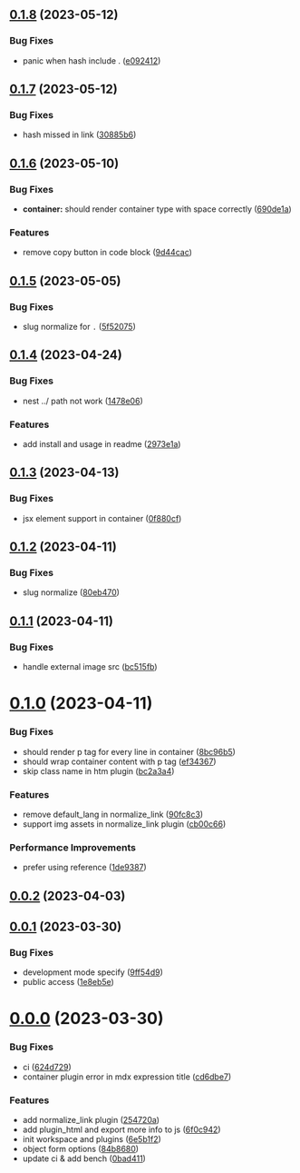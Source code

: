 ## [0.1.8](https://github.com/web-infra-dev/mdx-rs-binding/compare/v0.1.7...v0.1.8) (2023-05-12)


### Bug Fixes

* panic when hash include . ([e092412](https://github.com/web-infra-dev/mdx-rs-binding/commit/e092412401549a2d3b4dd183d3ca3c49855b55db))



## [0.1.7](https://github.com/web-infra-dev/mdx-rs-binding/compare/v0.1.6...v0.1.7) (2023-05-12)


### Bug Fixes

* hash missed in link ([30885b6](https://github.com/web-infra-dev/mdx-rs-binding/commit/30885b65f03713a18e46277a93fa9ec52fa59bdd))



## [0.1.6](https://github.com/web-infra-dev/mdx-rs-binding/compare/v0.1.5...v0.1.6) (2023-05-10)


### Bug Fixes

* **container:** should render container type with space correctly ([690de1a](https://github.com/web-infra-dev/mdx-rs-binding/commit/690de1a19c1f6c442d0a63a01d7674bee4cb8eb0))


### Features

* remove copy button in code block ([9d44cac](https://github.com/web-infra-dev/mdx-rs-binding/commit/9d44cac28b57929d3fada999fb75dfc2b474dab1))



## [0.1.5](https://github.com/web-infra-dev/mdx-rs-binding/compare/v0.1.4...v0.1.5) (2023-05-05)


### Bug Fixes

* slug normalize for `.` ([5f52075](https://github.com/web-infra-dev/mdx-rs-binding/commit/5f5207520f70977faad7e4d2ef5fc77d05377f9a))



## [0.1.4](https://github.com/web-infra-dev/mdx-rs-binding/compare/v0.1.3...v0.1.4) (2023-04-24)


### Bug Fixes

* nest ../ path not work ([1478e06](https://github.com/web-infra-dev/mdx-rs-binding/commit/1478e06fd23e125b7b9139818750b784af948021))


### Features

* add install and usage in readme ([2973e1a](https://github.com/web-infra-dev/mdx-rs-binding/commit/2973e1a08115a337a8a5fd1caa8b2290748b4013))



## [0.1.3](https://github.com/web-infra-dev/mdx-rs-binding/compare/v0.1.2...v0.1.3) (2023-04-13)


### Bug Fixes

* jsx element support in container ([0f880cf](https://github.com/web-infra-dev/mdx-rs-binding/commit/0f880cf4c3eb2829d45fd5224a3846646b665f71))



## [0.1.2](https://github.com/web-infra-dev/mdx-rs-binding/compare/v0.1.1...v0.1.2) (2023-04-11)


### Bug Fixes

* slug normalize ([80eb470](https://github.com/web-infra-dev/mdx-rs-binding/commit/80eb47019c232a8f087d8d914f2a5dda977ca3c6))



## [0.1.1](https://github.com/web-infra-dev/mdx-rs-binding/compare/v0.1.0...v0.1.1) (2023-04-11)


### Bug Fixes

* handle external image src ([bc515fb](https://github.com/web-infra-dev/mdx-rs-binding/commit/bc515fbf54a33b8e643e448458467b27a75121d6))



# [0.1.0](https://github.com/web-infra-dev/mdx-rs-binding/compare/v0.0.2...v0.1.0) (2023-04-11)


### Bug Fixes

* should render p tag for every line in container ([8bc96b5](https://github.com/web-infra-dev/mdx-rs-binding/commit/8bc96b53ce9fc6e7f9c70eccc1fbce681cae3bc8))
* should wrap container content with p tag ([ef34367](https://github.com/web-infra-dev/mdx-rs-binding/commit/ef3436736a61d6ba4d655e9691bd1568a249208e))
* skip class name in htm plugin ([bc2a3a4](https://github.com/web-infra-dev/mdx-rs-binding/commit/bc2a3a44d224aafe32ad59f205fbe593e5e6f0ee))


### Features

* remove default_lang in normalize_link ([90fc8c3](https://github.com/web-infra-dev/mdx-rs-binding/commit/90fc8c38337233ebdacb1ce688d27c2e8aebfbc5))
* support img assets in normalize_link plugin ([cb00c66](https://github.com/web-infra-dev/mdx-rs-binding/commit/cb00c66f15375a4032b04c5b9fe1a85ca0307efe))


### Performance Improvements

* prefer using reference ([1de9387](https://github.com/web-infra-dev/mdx-rs-binding/commit/1de9387753681970509429ecbe1e2c6d50678251))



## [0.0.2](https://github.com/web-infra-dev/mdx-rs-binding/compare/v0.0.1...v0.0.2) (2023-04-03)



## [0.0.1](https://github.com/web-infra-dev/mdx-rs-binding/compare/v0.0.0...v0.0.1) (2023-03-30)


### Bug Fixes

* development mode specify ([9ff54d9](https://github.com/web-infra-dev/mdx-rs-binding/commit/9ff54d9dfb475ac1fe9b984997b37b26b10ef1a7))
* public access ([1e8eb5e](https://github.com/web-infra-dev/mdx-rs-binding/commit/1e8eb5ec26f146be77536da48d2140ad09dd2bf6))



# [0.0.0](https://github.com/web-infra-dev/mdx-rs-binding/compare/6e5b1f29211ef840aab03708ccfb8a9f841239d0...v0.0.0) (2023-03-30)


### Bug Fixes

* ci ([624d729](https://github.com/web-infra-dev/mdx-rs-binding/commit/624d7299dba2490b94f9f041b66c3d560530ee69))
* container plugin error in mdx expression title ([cd6dbe7](https://github.com/web-infra-dev/mdx-rs-binding/commit/cd6dbe77ca12322e711f9406d807bce92b8b269a))


### Features

* add normalize_link plugin ([254720a](https://github.com/web-infra-dev/mdx-rs-binding/commit/254720ab3a05c5d13c56d41574d43f16677e0e45))
* add plugin_html and export more info to js ([6f0c942](https://github.com/web-infra-dev/mdx-rs-binding/commit/6f0c942abaaaecaac02ed8beda46e4e2cc372087))
* init workspace and plugins ([6e5b1f2](https://github.com/web-infra-dev/mdx-rs-binding/commit/6e5b1f29211ef840aab03708ccfb8a9f841239d0))
* object form options ([84b8680](https://github.com/web-infra-dev/mdx-rs-binding/commit/84b86807c6d8c8ee74f2ba07811ae6f54925c793))
* update ci & add bench ([0bad411](https://github.com/web-infra-dev/mdx-rs-binding/commit/0bad411e724986c61f922d544b560b8b15da1069))



